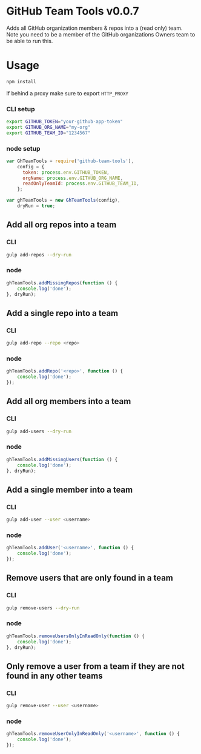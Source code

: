 GitHub Team Tools v0.0.7
========================

Adds all GitHub organization members & repos into a (read only) team.  
Note you need to be a member of the GitHub organizations Owners team to be able to run this.

# Usage
```bash
npm install
```

If behind a proxy make sure to export `HTTP_PROXY`

### CLI setup
```bash
export GITHUB_TOKEN="your-github-app-token"
export GITHUB_ORG_NAME="my-org"
export GITHUB_TEAM_ID="1234567"
```

### node setup
```javascript
var GhTeamTools = require('github-team-tools'),
    config = {
      token: process.env.GITHUB_TOKEN,
      orgName: process.env.GITHUB_ORG_NAME,
      readOnlyTeamId: process.env.GITHUB_TEAM_ID,
    };

var ghTeamTools = new GhTeamTools(config),
    dryRun = true;
```

## Add all org repos into a team
### CLI
```bash
gulp add-repos --dry-run
```

### node
```javascript
ghTeamTools.addMissingRepos(function () {
    console.log('done');
}, dryRun);
```

## Add a single repo into a team

### CLI
```bash
gulp add-repo --repo <repo>
```

### node
```javascript
ghTeamTools.addRepo('<repo>', function () {
    console.log('done');
});
```

## Add all org members into a team

### CLI
```bash
gulp add-users --dry-run
```

### node
```javascript
ghTeamTools.addMissingUsers(function () {
    console.log('done');
}, dryRun);
```

## Add a single member into a team

### CLI
```bash
gulp add-user --user <username>
```

### node
```javascript
ghTeamTools.addUser('<username>', function () {
    console.log('done');
});
```

## Remove users that are only found in a team

### CLI
```bash
gulp remove-users --dry-run
```

### node
```javascript
ghTeamTools.removeUsersOnlyInReadOnly(function () {
    console.log('done');
}, dryRun);
```

## Only remove a user from a team if they are not found in any other teams

### CLI
```bash
gulp remove-user --user <username>
```

### node
```javascript
ghTeamTools.removeUserOnlyInReadOnly('<username>', function () {
    console.log('done');
});
```
